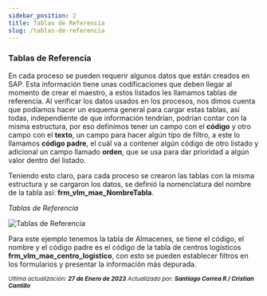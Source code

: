 ```yaml
---
sidebar_position: 2
title: Tablas de Referencia
slug: /tablas-de-referencia
---
```

### Tablas de Referencia

En cada proceso se pueden requerir algunos datos que están creados en SAP. Esta información tiene unas codificaciones que deben llegar al momento de crear el maestro, a estos listados les llamamos tablas de referencia. Al verificar los datos usados en los procesos, nos dimos cuenta que podíamos hacer un esquema general para cargar estas tablas, así todas, independiente de que información tendrían, podrían contar con la misma estructura, por eso definimos tener un campo con el **código** y otro campo con el **texto**, un campo para hacer algún tipo de filtro, a este lo llamamos **código padre**, el cuál va a contener algún código de otro listado y adicional un campo llamado **orden**, que se usa para dar prioridad a algún valor dentro del listado. 

Teniendo esto claro, para cada proceso se crearon las tablas con la misma estructura y se cargaron los datos, se definió la nomenclatura del nombre de la tabla así: **frm_vlm_mae_NombreTabla**.

_Tablas de Referencia_

![Tablas de Referencia](/assets/valorem/frm_vlm_mae_NombreTabla.png "Tablas de Referencia")

Para este ejemplo tenemos la tabla de Almacenes, se tiene el código, el nombre y el código padre es el código de la tabla de centros logísticos **frm_vlm_mae_centro_logistico**, con esto se pueden establecer filtros en los formularios y presentar la información más depurada.

<div class="ultima-actualizacion">
  <small>
    <i>
      Ultima actualización:
      <b> 27 de Enero de 2023</b>
    </i>
  </small>

  <small>
    <i>
      Actualizado por:
      <b> Santiago Correa R / Cristian Cantillo</b>
    </i>
  </small>
</div>